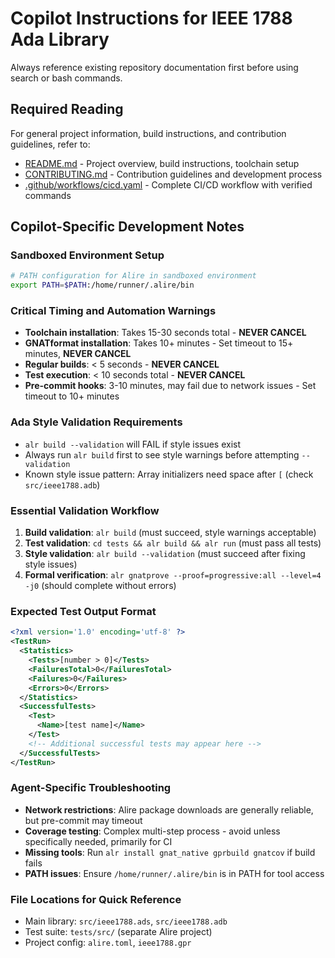 # Copilot Instructions for IEEE 1788 Ada Library

Always reference existing repository documentation first before using search or bash commands.

## Required Reading

For general project information, build instructions, and contribution guidelines, refer to:
- [README.md](../README.md) - Project overview, build instructions, toolchain setup
- [CONTRIBUTING.md](../CONTRIBUTING.md) - Contribution guidelines and development process
- [.github/workflows/cicd.yaml](workflows/cicd.yaml) - Complete CI/CD workflow with verified commands

## Copilot-Specific Development Notes

### Sandboxed Environment Setup
```bash
# PATH configuration for Alire in sandboxed environment
export PATH=$PATH:/home/runner/.alire/bin
```

### Critical Timing and Automation Warnings
- **Toolchain installation**: Takes 15-30 seconds total - **NEVER CANCEL**
- **GNATformat installation**: Takes 10+ minutes - Set timeout to 15+ minutes, **NEVER CANCEL**
- **Regular builds**: < 5 seconds - **NEVER CANCEL**
- **Test execution**: < 10 seconds total - **NEVER CANCEL**
- **Pre-commit hooks**: 3-10 minutes, may fail due to network issues - Set timeout to 10+ minutes

### Ada Style Validation Requirements
- `alr build --validation` will FAIL if style issues exist
- Always run `alr build` first to see style warnings before attempting `--validation`
- Known style issue pattern: Array initializers need space after `[` (check `src/ieee1788.adb`)

### Essential Validation Workflow
1. **Build validation**: `alr build` (must succeed, style warnings acceptable)
2. **Test validation**: `cd tests && alr build && alr run` (must pass all tests)
3. **Style validation**: `alr build --validation` (must succeed after fixing style issues)
4. **Formal verification**: `alr gnatprove --proof=progressive:all --level=4 -j0` (should complete without errors)

### Expected Test Output Format
```xml
<?xml version='1.0' encoding='utf-8' ?>
<TestRun>
  <Statistics>
    <Tests>[number > 0]</Tests>
    <FailuresTotal>0</FailuresTotal>
    <Failures>0</Failures>
    <Errors>0</Errors>
  </Statistics>
  <SuccessfulTests>
    <Test>
      <Name>[test name]</Name>
    </Test>
    <!-- Additional successful tests may appear here -->
  </SuccessfulTests>
</TestRun>
```

### Agent-Specific Troubleshooting
- **Network restrictions**: Alire package downloads are generally reliable, but pre-commit may timeout
- **Coverage testing**: Complex multi-step process - avoid unless specifically needed, primarily for CI
- **Missing tools**: Run `alr install gnat_native gprbuild gnatcov` if build fails
- **PATH issues**: Ensure `/home/runner/.alire/bin` is in PATH for tool access

### File Locations for Quick Reference
- Main library: `src/ieee1788.ads`, `src/ieee1788.adb`
- Test suite: `tests/src/` (separate Alire project)
- Project config: `alire.toml`, `ieee1788.gpr`